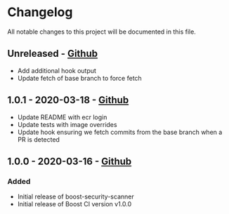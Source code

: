 # Changelog

All notable changes to this project will be documented in this file.

## Unreleased - [Github](https://github.com/peaudecastor/boost-security-scanner-buildkite-plugin/compare/v1.0.1..HEAD)

- Add additional hook output
- Update fetch of base branch to force fetch

## 1.0.1 - 2020-03-18 - [Github](https://github.com/peaudecastor/boost-security-scanner-buildkite-plugin/compare/v1.0.0..v1.0.1)

- Update README with ecr login
- Update tests with image overrides
- Update hook ensuring we fetch commits from the base branch when a PR is detected

## 1.0.0 - 2020-03-16 - [Github](https://github.com/peaudecastor/boost-security-scanner-buildkite-plugin/releases/tag/v1.0.0)

### Added

- Initial release of boost-security-scanner
- Initial release of Boost CI version v1.0.0
